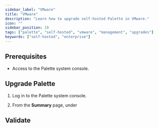 ```yaml
---
sidebar_label: "VMware"
title: "VMware"
description: "Learn how to upgrade self-hosted Palette in VMware."
icon: ""
sidebar_position: 10
tags: ["palette", "self-hosted", "vmware", "management", "upgrades"]
keywords: ["self-hosted", "enterprise"]
---
```


## Prerequisites

- Access to the Palette system console.

## Upgrade Palette

1. Log in to the Palette system console.

2. From the **Summary** page, under 

## Validate
